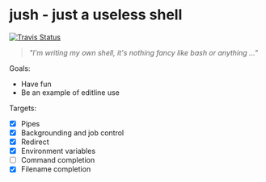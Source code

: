 jush - just a useless shell
===========================
[![Travis Status][]][Travis]

> _"I'm writing my own shell, it's nothing fancy like bash or anything ..."_

Goals:
- Have fun
- Be an example of editline use

Targets:
- [X] Pipes
- [X] Backgrounding and job control
- [X] Redirect
- [X] Environment variables
- [ ] Command completion
- [X] Filename completion

[Travis]:        https://travis-ci.com/troglobit/jush
[Travis Status]: https://travis-ci.com/troglobit/jush.png?branch=master
